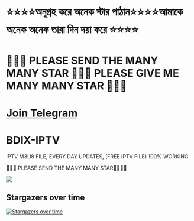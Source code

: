 <h1> ⭐⭐⭐⭐অনুগ্রহ করে অনেক স্টার পাঠান⭐⭐⭐⭐আমাকে অনেক অনেক তারা দিন দয়া করে ⭐⭐⭐⭐ </h1>

<h1> 🌟🌟🌟 PLEASE SEND THE MANY MANY STAR 🌟🌟🌟  PLEASE GIVE ME MANY MANY STAR 🌟🌟🌟 </h1>



<h1> <a target="_blank" href="https://t.me/bdixiptvm3u8/">Join Telegram</a </h1>

# BDIX-IPTV
IPTV M3U8 FILE, EVERY DAY UPDATES, (FREE IPTV FILE) 100% WORKING


🌟🌟🌟 PLEASE SEND THE MANY MANY STAR🌟🌟🌟🌟


<img src="https://hits.seeyoufarm.com/api/count/incr/badge.svg?url=https%3A%2F%2Fgithub.com%2Fsohag1192%2FBDIX-IPTV&count_bg=%2379C83D&title_bg=%23555555&icon=&icon_color=%23E7E7E7&title=hits&edge_flat=false"/>



## Stargazers over time
[![Stargazers over time](https://starchart.cc/sohag1192/BDIX-IPTV.svg?variant=adaptive)](https://starchart.cc/sohag1192/BDIX-IPTV)

